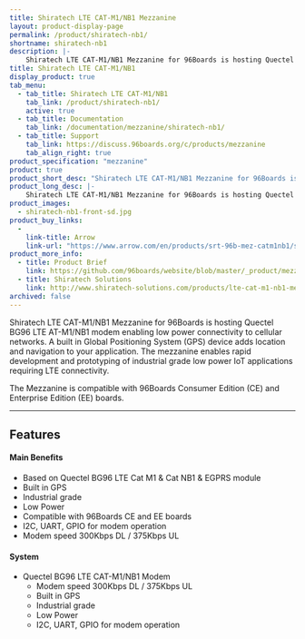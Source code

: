 ```yaml
---
title: Shiratech LTE CAT-M1/NB1 Mezzanine
layout: product-display-page
permalink: /product/shiratech-nb1/
shortname: shiratech-nb1
description: |-
    Shiratech LTE CAT-M1/NB1 Mezzanine for 96Boards is hosting Quectel BG96 LTE  AT-M1/NB1 modem enabling low power connectivity to cellular networks. A built in Global Positioning System (GPS) device adds location and navigation to your application. The mezzanine enables rapid development and prototyping of industrial grade low power IoT applications requiring LTE connectivity. The Mezzanine is compatible with 96Boards Consumer Edition (CE) and Enterprise Edition (EE) boards.
title: Shiratech LTE CAT-M1/NB1
display_product: true
tab_menu:
  - tab_title: Shiratech LTE CAT-M1/NB1
    tab_link: /product/shiratech-nb1/
    active: true
  - tab_title: Documentation
    tab_link: /documentation/mezzanine/shiratech-nb1/
  - tab_title: Support
    tab_link: https://discuss.96boards.org/c/products/mezzanine
    tab_align_right: true
product_specification: "mezzanine"
product: true
product_short_desc: "Shiratech LTE CAT-M1/NB1 Mezzanine for 96Boards is hosting Quectel BG96 LTE  AT-M1/NB1 modem enabling low power connectivity to cellular networks."
product_long_desc: |-
    Shiratech LTE CAT-M1/NB1 Mezzanine for 96Boards is hosting Quectel BG96 LTE  AT-M1/NB1 modem enabling low power connectivity to cellular networks. A built in Global Positioning System (GPS) device adds location and navigation to your application. The mezzanine enables rapid development and prototyping of industrial grade low power IoT applications requiring LTE connectivity.
product_images:
  - shiratech-nb1-front-sd.jpg
product_buy_links:
  -
    link-title: Arrow
    link-url: "https://www.arrow.com/en/products/srt-96b-mez-catm1nb1/shiratech"
product_more_info:
  - title: Product Brief
    link: https://github.com/96boards/website/blob/master/_product/mezzanine/shiratech-nb1/files/shiratech-brief-nb1.pdf
  - title: Shiratech Solutions
    link: http://www.shiratech-solutions.com/products/lte-cat-m1-nb1-mezzanine/
archived: false
---
```

Shiratech LTE CAT-M1/NB1 Mezzanine for 96Boards is hosting Quectel BG96 LTE  AT-M1/NB1 modem enabling low power connectivity to cellular networks. A built in Global Positioning System (GPS) device adds location and navigation to your application. The mezzanine enables rapid development and prototyping of industrial grade low power IoT applications requiring LTE connectivity.

The Mezzanine is compatible with 96Boards Consumer Edition (CE) and Enterprise Edition (EE) boards.

***

## Features

#### Main Benefits

- Based on Quectel BG96 LTE Cat M1 & Cat NB1 & EGPRS module
- Built in GPS
- Industrial grade
- Low Power
- Compatible with 96Boards CE and EE boards
- I2C, UART, GPIO for modem operation
- Modem speed 300Kbps DL / 375Kbps UL

#### System

- Quectel BG96 LTE CAT-M1/NB1 Modem
   - Modem speed 300Kbps DL / 375Kbps UL
   - Built in GPS
   - Industrial grade
   - Low Power
   - I2C, UART, GPIO for modem operation